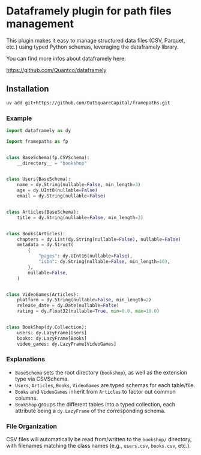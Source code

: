 # Dataframely plugin for path files management

This plugin makes it easy to manage structured data files (CSV, Parquet, etc.) using typed Python schemas, leveraging the dataframely library.

You can find more infos about dataframely here:

<https://github.com/Quantco/dataframely>

## Installation

```bash
uv add git+https://github.com/OutSquareCapital/framepaths.git
```

### Example

```python
import dataframely as dy

import framepaths as fp


class BaseSchema(fp.CSVSchema):
    __directory__ = "bookshop"


class Users(BaseSchema):
    name = dy.String(nullable=False, min_length=3)
    age = dy.UInt8(nullable=False)
    email = dy.String(nullable=False)


class Articles(BaseSchema):
    title = dy.String(nullable=False, min_length=3)


class Books(Articles):
    chapters = dy.List(dy.String(nullable=False), nullable=False)
    metadata = dy.Struct(
        {
            "pages": dy.UInt16(nullable=False),
            "isbn": dy.String(nullable=False, min_length=10),
        },
        nullable=False,
    )


class VideoGames(Articles):
    platform = dy.String(nullable=False, min_length=2)
    release_date = dy.Date(nullable=False)
    rating = dy.Float32(nullable=True, min=0.0, max=10.0)


class BookShop(dy.Collection):
    users: dy.LazyFrame[Users]
    books: dy.LazyFrame[Books]
    video_games: dy.LazyFrame[VideoGames]

```

### Explanations

- `BaseSchema` sets the root directory (`bookshop`), as well as the extension type via CSVSchema.
- `Users`, `Articles`, `Books`, `VideoGames` are typed schemas for each table/file.
- `Books` and `VideoGames` inherit from `Articles` to factor out common columns.
- `BookShop` groups the different tables into a typed collection, each attribute being a `dy.LazyFrame` of the corresponding schema.

### File Organization

CSV files will automatically be read from/written to the `bookshop/` directory, with filenames matching the class names (e.g., `users.csv`, `books.csv`, etc.).
